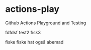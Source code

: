 # actions-play
Github Actions Playground and Testing


fdfdsf
test2
fisk3


fiske fiske hat også abemad
